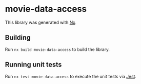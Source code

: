 # movie-data-access

This library was generated with [Nx](https://nx.dev).



## Building

Run `nx build movie-data-access` to build the library.





## Running unit tests

Run `nx test movie-data-access` to execute the unit tests via [Jest](https://jestjs.io).


